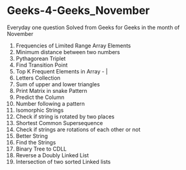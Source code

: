 # Geeks-4-Geeks_November
Everyday one question Solved from Geeks for Geeks in the month of November
1. Frequencies of Limited Range Array Elements
2. Minimum distance between two numbers
3. Pythagorean Triplet
4. Find Transition Point
5. Top K Frequent Elements in Array - |
6. Letters Collection
7. Sum of upper and lower triangles
8. Print Matrix in snake Pattern
9. Predict the Column
10. Number following a pattern
11. Isomorphic Strings
12. Check if string is rotated by two places
13. Shortest Common Supersequence
14. Check if strings are rotations of each other or not
15. Better String
16. Find the Strings
17. Binary Tree to CDLL
18. Reverse a Doubly Linked List
19. Intersection of two sorted Linked lists

